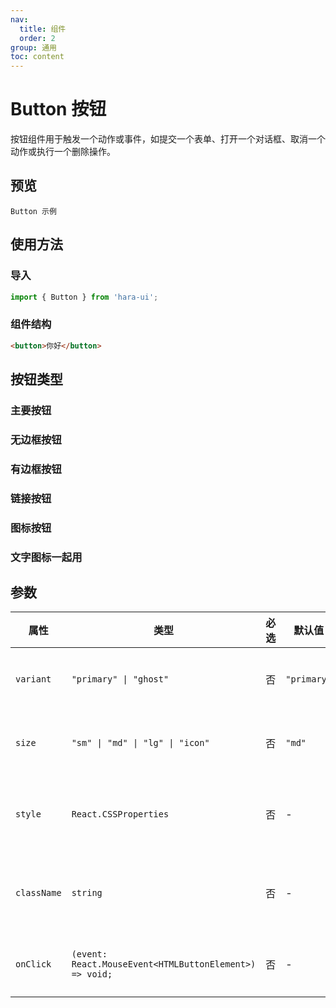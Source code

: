 ```yaml
---
nav:
  title: 组件
  order: 2
group: 通用
toc: content
---
```


# Button 按钮

按钮组件用于触发一个动作或事件，如提交一个表单、打开一个对话框、取消一个动作或执行一个删除操作。

## 预览

<code src="./demo/base.tsx">Button 示例</code>

## 使用方法

### 导入

```jsx | pure
import { Button } from 'hara-ui';
```

### 组件结构

```html | pure
<button>你好</button>
```

## 按钮类型

### 主要按钮

<code src="./demo/primary"></code>

### 无边框按钮

<code src="./demo/ghost"></code>

### 有边框按钮

<code src="./demo/outline"></code>

### 链接按钮

<code src="./demo/link"></code>

### 图标按钮

<code src="./demo/icon"></code>

### 文字图标一起用

<code src="./demo/withIcon"></code>

## 参数

| 属性        | 类型                                                    | 必选 | 默认值    | 描述       |
| ----------- | ------------------------------------------------------- | ---- | --------- | ---------- |
| `variant`   | `"primary" \| "ghost"`                                  | 否   | `"primary"` | 按钮类型   |
| `size`      | `"sm" \| "md" \| "lg" \| "icon"`                        | 否   | `"md"`      | 按钮大小   |
| `style`     | `React.CSSProperties`                                   | 否   | -         | 自定义样式 |
| `className` | `string`                                                | 否   | -         | 自定义类名 |
| `onClick`   | `(event: React.MouseEvent<HTMLButtonElement>) => void;` | 否   | -         | 点击事件   |

